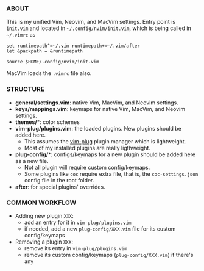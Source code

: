 ### ABOUT

This is my unified Vim, Neovim, and MacVim settings. Entry point is `init.vim` and located in
`~/.config/nvim/init.vim`, which is being called in `~/.vimrc` as

```shell
set runtimepath^=~/.vim runtimepath+=~/.vim/after
let &packpath = &runtimepath

source $HOME/.config/nvim/init.vim
```

MacVim loads the `.vimrc` file also.


### STRUCTURE
- **general/settings.vim**: native Vim, MacVim, and Neovim settings.
- **keys/mappings.vim**: keymaps for native Vim, MacVim, and Neovim settings.
- **themes/***: color schemes
- **vim-plug/plugins.vim**: the loaded plugins. New plugins should be added here.
    - This assumes the [vim-plug](https://github.com/junegunn/vim-plug) plugin manager which is lightweight.
    - Most of my installed plugins are really ligthweight.
- **plug-config/***: configs/keymaps for a new plugin should be added here as a new file.
    - Not all plugin will require custom config/keymaps.
    - Some plugins like `coc` require extra file, that is, the `coc-settings.json` config file in the root folder.
- **after**: for special plugins' overrides.


### COMMON WORKFLOW
- Adding new plugin `XXX`:
    - add an entry for it in `vim-plug/plugins.vim`
    - if needed, add a new `plug-config/XXX.vim` file for its custom config/keymaps 
- Removing a plugin `XXX`:
    - remove its entry in `vim-plug/plugins.vim`
    - remove its custom config/keymaps (`plug-config/XXX.vim`) if there's any